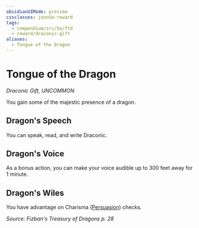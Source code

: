 ```yaml
---
obsidianUIMode: preview
cssclasses: json5e-reward
tags:
  - compendium/src/5e/ftd
  - reward/draconic-gift
aliases:
  - Tongue of the Dragon
---
```

# Tongue of the Dragon
*Draconic Gift, UNCOMMON*  

You gain some of the majestic presence of a dragon.

## Dragon's Speech

You can speak, read, and write Draconic.

## Dragon's Voice

As a bonus action, you can make your voice audible up to 300 feet away for 1 minute.

## Dragon's Wiles

You have advantage on Charisma ([Persuasion](2-Mechanics/CLI/rules/skills.md#Persuasion)) checks.

*Source: Fizban's Treasury of Dragons p. 28*